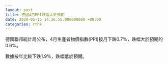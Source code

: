 ```yaml
---
layout: post
title: 德國4月PPI跌幅大於預期
date: 2020-05-15 14:36:55.000000000 +08:00
categories: rthk
---
```


德國聯邦統計局公布，4月生產者物價指數(PPI)按月下跌0.7%，跌幅大於預期的0.6%。

數據按年比較下跌1.9%，跌幅低於預期。
